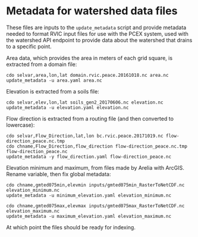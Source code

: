 # Metadata for watershed data files

These files are inputs to the `update_metadata` script and provide metadata needed to format RVIC input files for use with the PCEX system, used with the watershed API endpoint to provide data about the watershed that drains to a specific point.

Area data, which provides the area in meters of each grid square, is extracted from a domain file:

```
cdo selvar,area,lon,lat domain.rvic.peace.20161018.nc area.nc
update_metadata -u area.yaml area.nc
```

Elevation is extracted from a soils file:
```
cdo selvar,elev,lon,lat soils_gen2_20170606.nc elevation.nc
update_metadata -u elevation.yaml elevation.nc
```

Flow direction is extracted from a routing file (and then converted to lowercase):
```
cdo selvar,Flow_Direction,lat,lon bc.rvic.peace.20171019.nc flow-direction_peace.nc.tmp
cdo chname,Flow_Direction,flow_direction flow-direction_peace.nc.tmp flow-direction_peace.nc
update_metadata -y flow_direction.yaml flow-direction_peace.nc 
```

Elevation minimum and maximum, from files made by Arelia with ArcGIS. Rename variable, then fix global metadata:
```
cdo chname,gmted075min,elevmin inputs/gmted075min_RasterToNetCDF.nc elevation_minimum.nc
update_metadata -u minimum_elevation.yaml elevation_minimum.nc

cdo chname,gmted075max,elevmax inputs/gmted075max_RasterToNetCDF.nc elevation_maximum.nc
update_metadata -u maximum_elevation.yaml elevation_maximum.nc
```




At which point the files should be ready for indexing.
